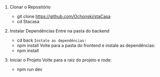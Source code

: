 1. Clonar o Repositório
    - git clone https://github.com/Ochonski/staCasa
    - cd Stacasa
   
2. Instalar Dependências
Entre na pasta do backend
    - cd back
`Instale as dependências:`
    - npm install
Volte para a pasta do frontend e instale as dependências:
    - npm install
3. Iniciar o Projeto
  Volte para a raiz do projeto e rode:
    -  npm run dev
